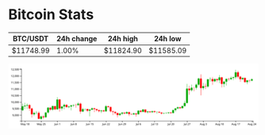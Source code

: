# Bitcoin Stats

BTC/USDT|24h change|24h high|24h low|
|---|---|---|---|
|$11748.99|1.00%|$11824.90|$11585.09|

<img src="./chart.svg">
